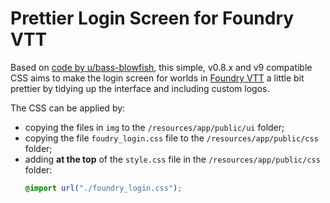 # Prettier Login Screen for Foundry VTT
Based on [code by u/bass-blowfish](https://www.reddit.com/r/FoundryVTT/comments/nmbq55/version_2_more_user_friendly_login_screen/), this simple, v0.8.x and v9 compatible CSS aims to make the login screen for worlds in [Foundry VTT](https://www.foundryvtt.com/) a little bit prettier by tidying up the interface and including custom logos.

The CSS can be applied by:
* copying the files in `img` to the `/resources/app/public/ui` folder;
* copying the file `foudry_login.css` file to the `/resources/app/public/css` folder;
* adding **at the top** of the `style.css` file in the `/resources/app/public/css` folder:
  ```css
  @import url("./foundry_login.css");
  ```
